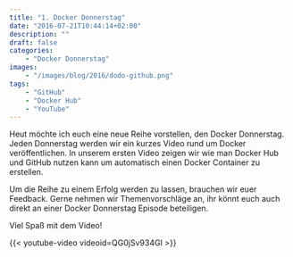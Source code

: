 ```yaml
---
title: "1. Docker Donnerstag"
date: "2016-07-21T10:44:14+02:00"
description: ""
draft: false
categories: 
    - "Docker Donnerstag"
images:
    - "/images/blog/2016/dodo-github.png"
tags:
    - "GitHub"
    - "Docker Hub"
    - "YouTube"
---
```


Heut möchte ich euch eine neue Reihe vorstellen, den Docker Donnerstag. Jeden Donnerstag werden wir ein kurzes Video rund um Docker veröffentlichen. In unserem ersten Video zeigen wir wie man Docker Hub und GitHub nutzen kann um automatisch einen Docker Container zu erstellen.

Um die Reihe zu einem Erfolg werden zu lassen, brauchen wir euer Feedback. Gerne nehmen wir Themenvorschläge an, ihr könnt euch auch direkt an einer Docker Donnerstag Episode beteiligen.

Viel Spaß mit dem Video!

{{< youtube-video videoid=QG0jSv934GI >}}
